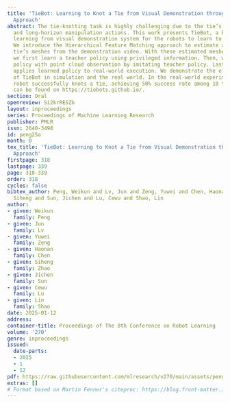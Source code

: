 ```yaml
---
title: 'TieBot: Learning to Knot a Tie from Visual Demonstration through a Real-to-Sim-to-Real
  Approach'
abstract: The tie-knotting task is highly challenging due to the tie’s high deformation
  and long-horizon manipulation actions. This work presents TieBot, a Real-to-Sim-to-Real
  learning from visual demonstration system for the robots to learn to knot a tie.
  We introduce the Hierarchical Feature Matching approach to estimate a sequence of
  tie’s meshes from the demonstration video. With these estimated meshes used as subgoals,
  we first learn a teacher policy using privileged information. Then, we learn a student
  policy with point cloud observation by imitating teacher policy. Lastly, our pipeline
  applies learned policy to real-world execution. We demonstrate the effectiveness
  of TieBot in simulation and the real world. In the real-world experiment, a dual-arm
  robot successfully knots a tie, achieving 50% success rate among 10 trials. Videos
  can be found on https://tiebots.github.io/.
section: Oral
openreview: Si2krRESZb
layout: inproceedings
series: Proceedings of Machine Learning Research
publisher: PMLR
issn: 2640-3498
id: peng25a
month: 0
tex_title: 'TieBot: Learning to Knot a Tie from Visual Demonstration through a Real-to-Sim-to-Real
  Approach'
firstpage: 318
lastpage: 339
page: 318-339
order: 318
cycles: false
bibtex_author: Peng, Weikun and Lv, Jun and Zeng, Yuwei and Chen, Haonan and Zhao,
  Siheng and Sun, Jichen and Lu, Cewu and Shao, Lin
author:
- given: Weikun
  family: Peng
- given: Jun
  family: Lv
- given: Yuwei
  family: Zeng
- given: Haonan
  family: Chen
- given: Siheng
  family: Zhao
- given: Jichen
  family: Sun
- given: Cewu
  family: Lu
- given: Lin
  family: Shao
date: 2025-01-12
address:
container-title: Proceedings of The 8th Conference on Robot Learning
volume: '270'
genre: inproceedings
issued:
  date-parts:
  - 2025
  - 1
  - 12
pdf: https://raw.githubusercontent.com/mlresearch/v270/main/assets/peng25a/peng25a.pdf
extras: []
# Format based on Martin Fenner's citeproc: https://blog.front-matter.io/posts/citeproc-yaml-for-bibliographies/
---
```

